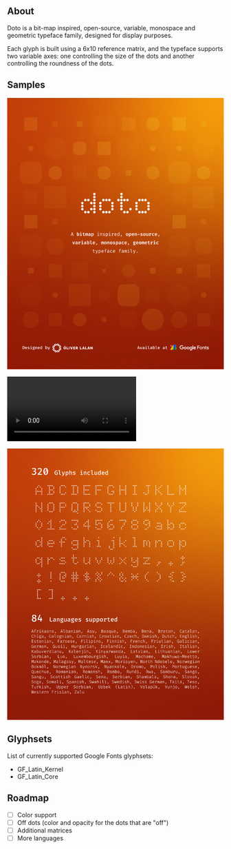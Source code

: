 ## About

Doto is a bit-map inspired, open-source, variable, monospace and geometric typeface family, designed for display purposes.

Each glyph is built using a 6x10 reference matrix, and the typeface supports two variable axes: one controlling the size of the dots and another controlling the roundness of the dots.

## Samples

![Cover](<documentation/samples/Doto - Cover.jpg>)

![Demo](<documentation/samples/Doto - Demo.mp4>)

![Support](<documentation/samples/Doto - Support.jpg>)

## Glyphsets

List of currently supported Google Fonts glyphsets:
- GF_Latin_Kernel
- GF_Latin_Core

## Roadmap

 - [ ] Color support
 - [ ] Off dots (color and opacity for the dots that are "off")
 - [ ] Additional matrices
 - [ ] More languages
